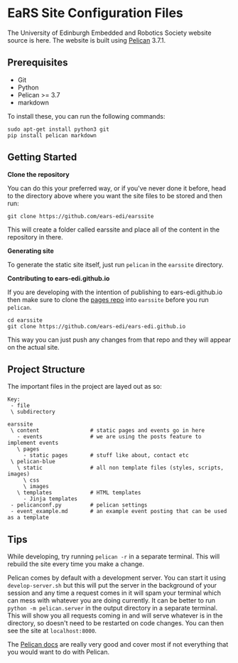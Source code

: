 EaRS Site Configuration Files
==============================

The University of Edinburgh Embedded and Robotics Society website source is here. The website is built using [Pelican](http://getpelican.com) 3.7.1. 

Prerequisites
-------------

 - Git
 - Python
 - Pelican >= 3.7
 - markdown

To install these, you can run the following commands:

```
sudo apt-get install python3 git
pip install pelican markdown
```

Getting Started
---------------

**Clone the repository**

You can do this your preferred way, or if you've never done it before, head to the directory above where you want the site files to be stored and then run:

`git clone https://github.com/ears-edi/earssite`

This will create a folder called earssite and place all of the content in the repository in there. 

**Generating site**

To generate the static site itself, just run `pelican` in the `earssite` directory.

**Contributing to ears-edi.github.io**

If you are developing with the intention of publishing to ears-edi.github.io then make sure to clone the [pages repo](https://github.com/ears-edi/ears-edi.github.io) into `earssite` before you run `pelican`.

```
cd earssite
git clone https://github.com/ears-edi/ears-edi.github.io
```

This way you can just push any changes from that repo and they will appear on the actual site.

Project Structure
-----------------

The important files in the project are layed out as so:

```
Key:
 - file
 \ subdirectory

earssite
 \ content                # static pages and events go in here
   - events               # we are using the posts feature to implement events
   \ pages
     - static pages       # stuff like about, contact etc
 \ pelican-blue
   \ static               # all non template files (styles, scripts, images)
     \ css
     \ images
   \ templates            # HTML templates
     - Jinja templates
 - pelicanconf.py         # pelican settings
 - event_example.md       # an example event posting that can be used as a template
```

Tips
----

While developing, try running `pelican -r` in a separate terminal. This will rebuild the site every time you make a change.

Pelican comes by default with a development server. You can start it using `develop-server.sh` but this will put the server in the background of your session and any time a request comes in it will spam your terminal which can mess with whatever you are doing currently. It can be better to run `python -m pelican.server` in the output directory in a separate terminal. This will show you all requests coming in and will serve whatever is in the directory, so doesn't need to be restarted on code changes. You can then see the site at `localhost:8000`.

The [Pelican docs](http://docs.getpelican.com/en/stable/) are really very good and cover most if not everything that you would want to do with Pelican.
